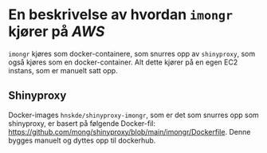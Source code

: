 # En beskrivelse av hvordan `imongr` kjører på *AWS*

`imongr` kjøres som docker-containere, som snurres opp av `shinyproxy`, som også kjøres som en docker-container. Alt dette kjører på en egen EC2 instans, som er manuelt satt opp.

## Shinyproxy

Docker-images `hnskde/shinyproxy-imongr`, som er det som snurres opp som shinyproxy, er basert på følgende Docker-fil: https://github.com/mong/shinyproxy/blob/main/imongr/Dockerfile. Denne bygges manuelt og dyttes opp til dockerhub.


